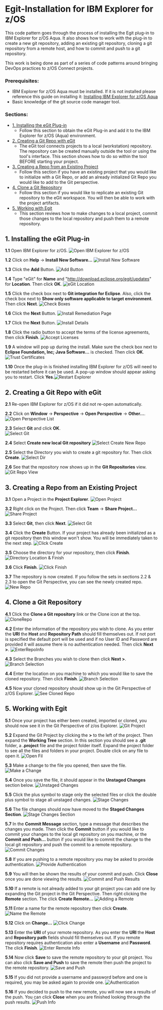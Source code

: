 # Egit-Installation for IBM Explorer for z/OS <!-- omit in toc -->

This code pattern goes through the process of installing the Egit plug-in to IBM Explorer for z/OS Aqua. It also shows how to work with the plug-in to create a new git repository, adding an existing git repository, cloning a git repository from a remote host, and how to commit and push to a git repository.

This work is being done as part of a series of code patterns around bringing DevOps practices to z/OS Connect projects.

### Prerequisites:

- IBM Explorer for z/OS Aqua must be installed. If it is not installed please reference this guide on installing it: [Installing IBM Explorer for z/OS Aqua](https://www.ibm.com/support/knowledgecenter/en/SSBDYH_3.2/com.ibm.zexpl.install.client.doc/topics/install20.html)
- Basic knowledge of the git source code manager tool.

### Sections: <!-- omit in toc -->

- [1. Installing the eGit Plug-in](#1-installing-the-egit-plug-in)
  - Follow this section to obtain the eGit Plug-in and add it to the IBM Explorer for z/OS (Aqua) environment.
- [2. Creating a Git Repo with eGit](#2-creating-a-git-repo-with-egit)
  - The eGit tool connects projects to a local (workstation) repository. The repository can be created manually outside the tool or using the tool's interface. This section shows how to do so within the tool BEFORE starting your project.
- [3. Creating a Repo from an Existing Project](#3-creating-a-repo-from-an-existing-project)
  - Follow this section if you have an existing project that you would like to initialize with a Git Repo, or add an already initialized Git Repo you would like to add to the Git perspective.
- [4. Clone a Git Repository](#4-clone-a-git-repository)
  - Follow this section if you would like to replicate an existing Git repository to the eGit workspace. You will then be able to work with the project artifacts.
- [5. Working with Egit](#5-working-with-egit)
  - This section reviews how to make changes to a local project, commit those changes to the local repository and push them to a remote repository.

## 1. Installing the eGit Plug-in

**1.1** Open IBM Explorer for z/OS. ![Open IBM Explorer for z/OS](docs/source/images/Windows-Egit-Installation-Screenshots/1.1-OpenZOSExplorer.png)

**1.2** Click on **Help** -> **Install New Software...** ![Install New Software](docs/source/images/Windows-Egit-Installation-Screenshots/1.2-InstallNewSoftware.png)

**1.3** Click the **Add** Button. ![Add Button](docs/source/images/Windows-Egit-Installation-Screenshots/1.3-AddButton.png)

**1.4** Type "eGit" for **Name** and "http://download.eclipse.org/egit/updates" for **Location**. Then click **OK**. ![eGit Location](docs/source/images/Windows-Egit-Installation-Screenshots/1.4-EgitLink.png)

**1.5** Click the check box next to **Git integration for Eclipse**. Also, click the check box next to **Show only software applicable to target environment**. Then click **Next**. ![Check Boxes](docs/source/images/Windows-Egit-Installation-Screenshots/1.5-CheckBoxs.png)

**1.6** Click the **Next** Button. ![Install Remediation Page](docs/source/images/Windows-Egit-Installation-Screenshots/1.6-InstallRemediationPage.png)

**1.7** Click the **Next** Button. ![Install Details](docs/source/images/Windows-Egit-Installation-Screenshots/1.7-InstallDetails.png)

**1.8** Click the radio button to accept the terms of the license agreements, then click **Finish**. ![Accept Licenses](docs/source/images/Windows-Egit-Installation-Screenshots/1.8-AcceptLicenses.png)

**1.9** A window will pop up during the install. Make sure the check box next to **Eclipse Foundation\, Inc; Java Software...** is checked. Then click **OK**.<br/> ![Trust Certificates](docs/source/images/Windows-Egit-Installation-Screenshots/1.9-TrustCertificates.png)

**1.10** Once the plug-in is finished installing IBM Explorer for z/OS will need to be restarted before it can be used. A pop-up window should appear asking you to restart. Click **Yes**.![Restart Explorer](docs/source/images/Windows-Egit-Installation-Screenshots/1.10-Restart.png)

## 2. Creating a Git Repo with eGit

**2.1** Re-open IBM Explorer for z/OS if it did not re-open automatically.

**2.2** Click on **Window** -> **Perspective** -> **Open Perspective** -> **Other...**. ![Open Perspective List](docs/source/images/Windows-Egit-Installation-Screenshots/2.2-OpenPerspectiveList.png)

**2.3** Select **Git** and click **OK**. <br/> ![Select Git](docs/source/images/Windows-Egit-Installation-Screenshots/2.3-SelectGit.png)

**2.4** Select **Create new local Git repository** ![Select Create New Repo](docs/source/images/Windows-Egit-Installation-Screenshots/2.4-CreateNewRepo.png)

**2.5** Select the Directory you wish to create a git repository for. Then click **Create**. ![Select Dir](docs/source/images/Windows-Egit-Installation-Screenshots/2.5-SelectDir.png)

**2.6** See that the repository now shows up in the **Git Repositories** view. ![Git Repo View ](docs/source/images/Windows-Egit-Installation-Screenshots/2.6-SeeRepo.png)

## 3. Creating a Repo from an Existing Project

**3.1** Open a Project in the **Project Explorer**. ![Open Project](docs/source/images/Windows-Egit-Installation-Screenshots/3.1-OpenProject.png)

**3.2** Right click on the Project. Then click **Team** -> **Share Project...** ![Share Project](docs/source/images/Windows-Egit-Installation-Screenshots/3.2-ShareProject.png)

**3.3** Select **Git**, then click **Next**. ![Select Git](docs/source/images/Windows-Egit-Installation-Screenshots/3.3-SelectGit.png)

**3.4** Click the **Create** Button. If your project has already been initialized as a git repository then this window won't show. You will be immediately taken to the next step. ![Click Create](docs/source/images/Windows-Egit-Installation-Screenshots/3.4-ClickCreate.png)

**3.5** Choose the directory for your repository, then click **Finish**. ![Directory Location & Finish](docs/source/images/Windows-Egit-Installation-Screenshots/3.5-DirLocation&Finish.png)

**3.6** Click **Finish**. ![Click Finish](docs/source/images/Windows-Egit-Installation-Screenshots/3.6-Finish.png)

**3.7** The repository is now created. If you follow the sets in sections 2.2 & 2.3 to open the Git Perspective, you can see the newly created repo. ![New Repo](docs/source/images/Windows-Egit-Installation-Screenshots/3.7-GitPerspective.png)

## 4. Clone a Git Repository

**4.1** Click the **Clone a Git repository** link or the Clone icon at the top. ![CloneRepo](docs/source/images/Windows-Egit-Installation-Screenshots/4.1-CloneGitRepo.png)

**4.2** Enter the information of the repository you wish to clone. As you enter the **URI** the **Host** and **Repository Path** should fill themselves out. If not port is specified the default port will be used and if no User ID and Password are provided it will assume there is no authentication needed. Then click **Next >**. ![EnterRepoInfo](docs/source/images/Windows-Egit-Installation-Screenshots/4.2-EnterRepoInfo.png)

**4.3** Select the Branches you wish to clone then click **Next >**. ![Branch Selection](docs/source/images/Windows-Egit-Installation-Screenshots/4.3-BranchSelection.png)

**4.4** Enter the location on you machine to which you would like to save the cloned repository. Then click **Finish**. ![Branch Selection](docs/source/images/Windows-Egit-Installation-Screenshots/4.4-LocalDestination.png)

**4.5** Now your cloned repository should show up in the Git Perspective of z/OS Explorer. ![See Cloned Repo](docs/source/images/Windows-Egit-Installation-Screenshots/4.5-SeeClonedRepo.png)

## 5. Working with Egit

**5.1** Once your project has either been created, imported or cloned, you should now see it in the Git Perspective of z/os Explorer. ![Git Project](docs/source/images/Windows-Egit-Installation-Screenshots/5.1-GitProject.png)

**5.2** Expand the Git Project by clicking the **>** to the left of the project. Then expand the **Working Tree** section. In this section you should see a **.git** folder, a **.project** file and the project folder itself. Expand the project folder to see all the files and folders in your project. Double click on any file to open it. ![Open Fil](docs/source/images/Windows-Egit-Installation-Screenshots/5.2-OpenFile.png)

**5.3** Make a change to the file you opened, then save the file. ![Make a Change](docs/source/images/Windows-Egit-Installation-Screenshots/5.3-MakeAChange.png)

**5.4** Once you save the file, it should appear in the **Unstaged Changes** section below. ![Unstaged Changes](docs/source/images/Windows-Egit-Installation-Screenshots/5.4-UnstagedChanges.png)

**5.5** Click the plus symbol to stage only the selected files or click the double plus symbol to stage all unstaged changes. ![Stage Changes](docs/source/images/Windows-Egit-Installation-Screenshots/5.5-StageChanges.png)

**5.6** The file changes should now have moved to the **Staged Changes Section**. ![Stage Changes Section](docs/source/images/Windows-Egit-Installation-Screenshots/5.6-StagedChangesSection.png)

**5.7** In the **Commit Message** section, type a message that describes the changes you made. Then click the **Commit** button if you would like to commit your changes to the local git repository on you machine, or the **Commit and Push...** button if you would like to commit the change to the local git repository and push the commit to a remote repository. ![Commit Changes](docs/source/images/Windows-Egit-Installation-Screenshots/5.7-CommitChanges.png)

**5.8** If you are pushing to a remote repository you may be asked to provide authentication. ![Provide Authentication](docs/source/images/Windows-Egit-Installation-Screenshots/5.8-ProvideAuthentication.png)

**5.9** You will then be shown the results of your commit and push. Click **Close** once you are done viewing the results. ![Commit and Push Results](docs/source/images/Windows-Egit-Installation-Screenshots/5.9-CommitAndPushResults.png)

**5.10** If a remote is not already added to your git project you can add one by expanding the Git project in the Git Perspective. Then right clicking the **Remote** section. The click **Create Remote...** ![Adding a Remote](docs/source/images/Windows-Egit-Installation-Screenshots/5.10-AddingRemote.png)

**5.11** Enter a name for the remote repository then click **Create**. ![Name the Remote](docs/source/images/Windows-Egit-Installation-Screenshots/5.11-NameTheRemote.png)

**5.12** Click on **Change...** ![Click Change](docs/source/images/Windows-Egit-Installation-Screenshots/5.12-ClickChange.png)

**5.13** Enter the **URI** of your remote repository. As you enter the **URI** the **Host** and **Repository path** fields should fill themselves out. If you remote repository requires authentication also enter a **Username** and **Password**. The click **Finish**. ![Enter Remote Info](docs/source/images/Windows-Egit-Installation-Screenshots/5.13-EnterRemoteInfo.png)

**5.14** Now click **Save** to save the remote repository to your git project. You can also click **Save and Push** to save the remote then push the project to the remote repository. ![Save and Push](docs/source/images/Windows-Egit-Installation-Screenshots/5.14-SaveAndPush.png)

**5.15** If you did not provide a username and password before and one is required, you may be asked again to provide one. ![Authentication](docs/source/images/Windows-Egit-Installation-Screenshots/5.15-Authenticate.png)

**5.16** If you decided to push to the new remote, you will now see a results of the push. You can click **Close** when you are finished looking through the push results. ![Push Info](docs/source/images/Windows-Egit-Installation-Screenshots/5.16-PushInfo.png)
